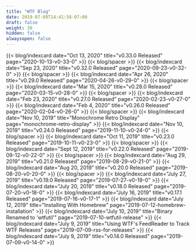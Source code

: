 ```yaml
---
title: "WTF Blog"
date: 2019-07-09T14:41:58-07:00
draft: false
weight: 30
hidden: false
alwaysopen: false
---
```


{{< blog/indexcard date="Oct 13, 2020" title="v0.33.0 Released" page="2020-10-13-v0-33-0" >}}
{{< blog/spacer >}}
{{< blog/indexcard date="Sep 23, 2020" title="v0.32.0 Released" page="2020-09-23-v0-32-0" >}}
{{< blog/spacer >}}
{{< blog/indexcard date="Apr 26, 2020" title="v0.29.0 Released" page="2020-04-26-v0-29-0" >}}
{{< blog/spacer >}}
{{< blog/indexcard date="Mar 15, 2020" title="v0.28.0 Released" page="2020-03-15-v0-28-0" >}}
{{< blog/spacer >}}
{{< blog/indexcard date="Feb 23, 2020" title="v0.27.0 Released" page="2020-02-23-v0-27-0" >}}
{{< blog/indexcard date="Feb 4, 2020" title="v0.26.0 Released" page="2020-02-04-v0-26-0" >}}
{{< blog/spacer >}}
{{< blog/indexcard date="Nov 10, 2019" title="Monochrome Retro Display" page="monochrome-retro-display" >}}
{{< blog/indexcard date="Nov 10, 2019" title="v0.24.0 Released" page="2019-11-10-v0-24-0" >}}
{{< blog/spacer >}}
{{< blog/indexcard date="Oct 11, 2019" title="v0.23.0 Released" page="2019-10-11-v0-23-0" >}}
{{< blog/spacer >}}
{{< blog/indexcard date="Sept 12, 2019" title="v0.22.0 Released" page="2019-09-12-v0-22-0" >}}
{{< blog/spacer >}}
{{< blog/indexcard date="Aug 29, 2019" title="v0.21.0 Released" page="2019-08-29-v0-21-0" >}}
{{< blog/indexcard date="Aug 20, 2019" title="v0.20.0 Released" page="2019-08-20-v0-20-0" >}}
{{< blog/spacer >}}
{{< blog/indexcard date="July 27, 2019" title="v0.19.0 Released" page="2019-07-27-v0-19-0" >}}
{{< blog/indexcard date="July 20, 2019" title="v0.18.0 Released" page="2019-07-20-v0-18-0" >}}
{{< blog/indexcard date="July 16, 2019" title="v0.17.1 Released" page="2019-07-16-v0-17-1" >}}
{{< blog/indexcard date="July 12, 2019" title="Installing With Homebrew" page="2019-07-12-homebrew-installation" >}}
{{< blog/indexcard date="July 10, 2019" title="Binary Renamed to 'wtfutil'" page="2019-07-10-wtfutil-release" >}}
{{< blog/indexcard date="July 9, 2019" title="Using WTF's FeedReader to Track WTF Releases" page="2019-07-09-rss-for-releases" >}}
{{< blog/indexcard date="July 9, 2019" title="v0.14.0 Released" page="2019-07-09-v0-14-0" >}}

